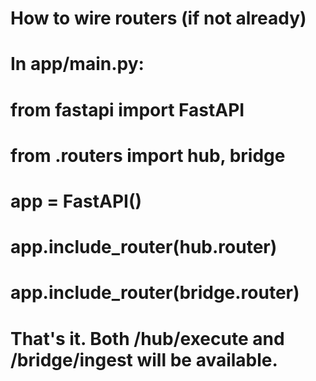 
# How to wire routers (if not already)
# In app/main.py:
#
# from fastapi import FastAPI
# from .routers import hub, bridge
#
# app = FastAPI()
# app.include_router(hub.router)
# app.include_router(bridge.router)
#
# That's it. Both /hub/execute and /bridge/ingest will be available.
